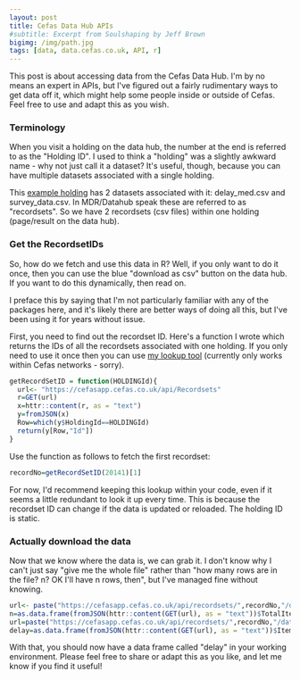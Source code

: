 ```yaml
---
layout: post
title: Cefas Data Hub APIs
#subtitle: Excerpt from Soulshaping by Jeff Brown
bigimg: /img/path.jpg
tags: [data, data.cefas.co.uk, API, r]
---
```


This post is about accessing data from the Cefas Data Hub. I'm by no means an expert in APIs, but I've figured out a fairly rudimentary ways to get data off it, which might help some people inside or outside of Cefas. Feel free to use and adapt this as you wish.

### Terminology

When you visit a holding on the data hub, the number at the end is referred to as the "Holding ID". I used to think a "holding" was a slightly awkward name - why not just call it a dataset? It's useful, though, because you can have multiple datasets associated with a single holding. 

This [example holding](http://data.cefas.co.uk/#/View/20141) has 2 datasets associated with it: delay_med.csv and survey_data.csv. In MDR/Datahub speak these are referred to as "recordsets". So we have 2 recordsets (csv files) within one holding (page/result on the data hub).

### Get the RecordsetIDs

So, how do we fetch and use this data in R? Well, if you only want to do it once, then you can use the blue "download as csv" button on the data hub. If you want to do this dynamically, then read on.

I preface this by saying that I'm not particularly familiar with any of the packages here, and it's likely there are better ways of doing all this, but I've been using it for years without issue. 

First, you need to find out the recordset ID. Here's a function I wrote which returns the IDs of all the recordsets associated with one holding. If you only need to use it once then you can use [my lookup tool](http://linlamp:3838/nm02/MDRLookup/) (currently only works within Cefas networks - sorry).

```r
getRecordSetID = function(HOLDINGId){
  url<- "https://cefasapp.cefas.co.uk/api/Recordsets"
  r=GET(url)
  x=httr::content(r, as = "text")
  y=fromJSON(x)
  Row=which(y$HoldingId==HOLDINGId)
  return(y[Row,"Id"])
}
```

Use the function as follows to fetch the first recordset:

```r
recordNo=getRecordSetID(20141)[1]
```

For now, I'd recommend keeping this lookup within your code, even if it seems a little redundant to look it up every time. This is because the recordset ID can change if the data is updated or reloaded. The holding ID is static.

### Actually download the data
Now that we know where the data is, we can grab it. I don't know why I can't just say "give me the whole file" rather than "how many rows are in the file? n? OK I'll have n rows, then", but I've managed fine without knowing.

```r
url<- paste("https://cefasapp.cefas.co.uk/api/recordsets/",recordNo,"/data",sep="")
n=as.data.frame(fromJSON(httr::content(GET(url), as = "text"))$TotalItems)
url=paste("https://cefasapp.cefas.co.uk/api/recordsets/",recordNo,"/data?page=1&resultsPerPage=",n,sep="")
delay=as.data.frame(fromJSON(httr::content(GET(url), as = "text"))$Items)
```

With that, you should now have a data frame called "delay" in your working environment. Please feel free to share or adapt this as you like, and let me know if you find it useful!
